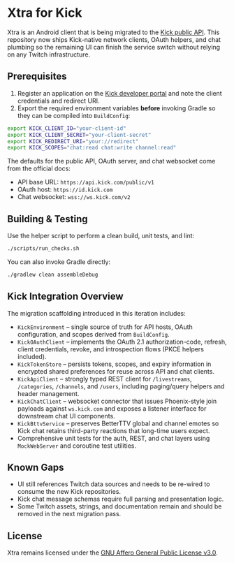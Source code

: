 # Xtra for Kick

Xtra is an Android client that is being migrated to the [Kick public API](https://docs.kick.com). This repository now ships Kick-native network clients, OAuth helpers, and chat plumbing so the remaining UI can finish the service switch without relying on any Twitch infrastructure.

## Prerequisites

1. Register an application on the [Kick developer portal](https://docs.kick.com/getting-started/kick-apps-setup) and note the client credentials and redirect URI.
2. Export the required environment variables **before** invoking Gradle so they can be compiled into `BuildConfig`:

```bash
export KICK_CLIENT_ID="your-client-id"
export KICK_CLIENT_SECRET="your-client-secret"
export KICK_REDIRECT_URI="your://redirect"
export KICK_SCOPES="chat:read chat:write channel:read"
```

The defaults for the public API, OAuth server, and chat websocket come from the official docs:

- API base URL: `https://api.kick.com/public/v1`
- OAuth host: `https://id.kick.com`
- Chat websocket: `wss://ws.kick.com/v2`

## Building & Testing

Use the helper script to perform a clean build, unit tests, and lint:

```bash
./scripts/run_checks.sh
```

You can also invoke Gradle directly:

```bash
./gradlew clean assembleDebug
```

## Kick Integration Overview

The migration scaffolding introduced in this iteration includes:

- `KickEnvironment` – single source of truth for API hosts, OAuth configuration, and scopes derived from `BuildConfig`.
- `KickOAuthClient` – implements the OAuth 2.1 authorization-code, refresh, client credentials, revoke, and introspection flows (PKCE helpers included).
- `KickTokenStore` – persists tokens, scopes, and expiry information in encrypted shared preferences for reuse across API and chat clients.
- `KickApiClient` – strongly typed REST client for `/livestreams`, `/categories`, `/channels`, and `/users`, including paging/query helpers and header management.
- `KickChatClient` – websocket connector that issues Phoenix-style join payloads against `ws.kick.com` and exposes a listener interface for downstream chat UI components.
- `KickBttvService` – preserves BetterTTV global and channel emotes so Kick chat retains third-party reactions that long-time users expect.
- Comprehensive unit tests for the auth, REST, and chat layers using `MockWebServer` and coroutine test utilities.

## Known Gaps

- UI still references Twitch data sources and needs to be re-wired to consume the new Kick repositories.
- Kick chat message schemas require full parsing and presentation logic.
- Some Twitch assets, strings, and documentation remain and should be removed in the next migration pass.

## License

Xtra remains licensed under the [GNU Affero General Public License v3.0](LICENSE).
